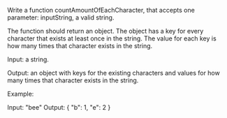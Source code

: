 Write a function countAmountOfEachCharacter, that accepts one parameter: inputString, a valid string.

The function should return an object. The object has a key for every character that exists at least once in the string.
The value for each key is how many times that character exists in the string.

Input: a string.

Output: an object with keys for the existing characters and values for how many times that character exists in the string.

Example:

Input: "bee"
Output: { "b": 1, "e": 2 } 